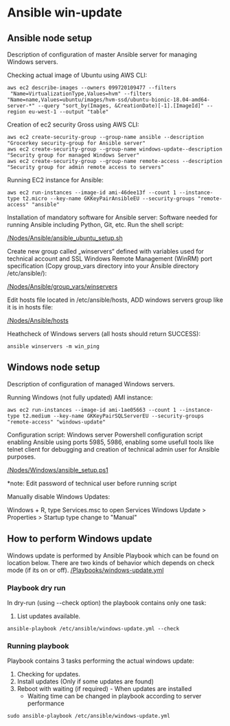 # Ansible win-update

## Ansible node setup


Description of configuration of master Ansible server for managing Windows servers.
 
Checking actual image of Ubuntu using AWS CLI:

```
aws ec2 describe-images --owners 099720109477 --filters
 "Name=VirtualizationType,Values=hvm" --filters "Name=name,Values=ubuntu/images/hvm-ssd/ubuntu-bionic-18.04-amd64-server-*" --query "sort_by(Images, &CreationDate)[-1].[ImageId]" --region eu-west-1 --output "table"
```
 
Creation of ec2 security Gross using AWS CLI:

``` 
aws ec2 create-security-group --group-name ansible --description "Grocerkey security-group for Ansible server"
aws ec2 create-security-group --group-name windows-update--description "Security group for managed Windows Server"
aws ec2 create-security-group --group-name remote-access --description "Security group for admin remote access to servers"
``` 
 
Running EC2 instance for Ansible:
 
``` 
aws ec2 run-instances --image-id ami-46dee13f --count 1 --instance-type t2.micro --key-name GKKeyPairAnsibleEU --security-groups "remote-access" "ansible"
```

Installation of mandatory software for Ansible server:
Software needed for running Ansible including Python, Git, etc.
Run the shell script:


[/Nodes/Ansible/ansible_ubuntu_setup.sh](/Nodes/Ansible/ansible_ubuntu_setup.sh)


Create new group called „winservers“ defined with variables used for technical account and SSL Windows Remote Management (WinRM) port specification
(Copy group_vars directory into your Ansible directory /etc/ansible/):


[/Nodes/Ansible/group_vars/winservers](/Nodes/Ansible/group_vars/winservers)

 
Edit hosts file located in /etc/ansible/hosts, ADD windows servers group like it is in hosts file:


[/Nodes/Ansible/hosts](/Nodes/Ansible/hosts)

 
Heathcheck of Windows servers (all hosts should return SUCCESS):
```
ansible winservers -m win_ping
```


## Windows node setup


Description of configuration of managed Windows servers.
 
Running Windows (not fully updated) AMI instance:

```
aws ec2 run-instances --image-id ami-1ae05663 --count 1 --instance-type t2.medium --key-name GKKeyPairSQLServerEU --security-groups "remote-access" "windows-update"
```
 
Configuration script:
Windows server Powershell configuration script enabling Ansible using ports 5985, 5986, enabling some usefull tools like telnet client for debugging and creation of technical admin user for Ansible purposes.


[/Nodes/Windows/ansible_setup.ps1](/Nodes/Windows/ansible_setup.ps1)


*note: Edit password of technical user before running script

Manually disable Windows Updates:

Windows + R, type Services.msc to open Services
Windows Update > Properties > Startup type change to "Manual"



## How to perform Windows update

Windows update is performed by Ansible Playbook which can be found on location below. There are two kinds of behavior which depends on check mode (if its on or off).
[/Playbooks/windows-update.yml](/Playbooks/windows-update.yml)

### Playbook dry run

In dry-run (using --check option) the playbook contains only one task:

1. List updates available.

```
ansible-playbook /etc/ansible/windows-update.yml --check
```

### Running playbook

Playbook contains 3 tasks performing the actual windows update:
1. Checking for updates. 
2. Install updates (Only if some updates are found)
3. Reboot with waiting (if required) - When updates are installed
	* Waiting time can be changed in playbook according to server performance

```
sudo ansible-playbook /etc/ansible/windows-update.yml
```


